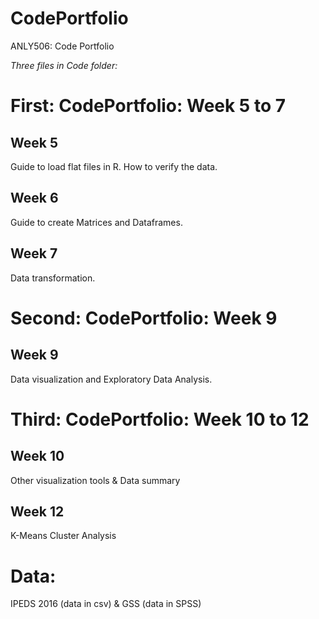 # CodePortfolio
ANLY506: Code Portfolio

*Three files in Code folder:*  

# First: CodePortfolio: Week 5 to 7   
## Week 5  
Guide to load flat files in R. 
How to verify the data. 
## Week 6 
Guide to create Matrices and Dataframes.  
## Week 7 
Data transformation.  

# Second: CodePortfolio: Week 9  
## Week 9  
Data visualization and Exploratory Data Analysis.   

# Third: CodePortfolio: Week 10 to 12  
## Week 10  
Other visualization tools & Data summary 
## Week 12  
K-Means Cluster Analysis

# Data:  
IPEDS 2016 (data in csv) & GSS (data in SPSS)
